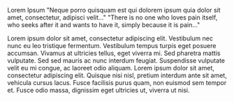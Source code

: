 Lorem Ipsum
"Neque porro quisquam est qui dolorem ipsum quia dolor sit amet, consectetur, adipisci velit..."
"There is no one who loves pain itself, who seeks after it and wants to have it, simply because it is pain..."

Lorem ipsum dolor sit amet, consectetur adipiscing elit. Vestibulum nec nunc eu leo tristique fermentum. Vestibulum tempus turpis eget posuere accumsan. Vivamus at ultricies tellus, eget viverra mi. Sed pharetra mattis vulputate. Sed sed mauris ac nunc interdum feugiat. Suspendisse vulputate velit eu mi congue, ac laoreet odio aliquam. Lorem ipsum dolor sit amet, consectetur adipiscing elit. Quisque nisi nisl, pretium interdum ante sit amet, vehicula cursus lacus. Fusce facilisis purus quam, non euismod sem tempor et. Fusce odio massa, dignissim eget ultricies ut, viverra ut nisi.